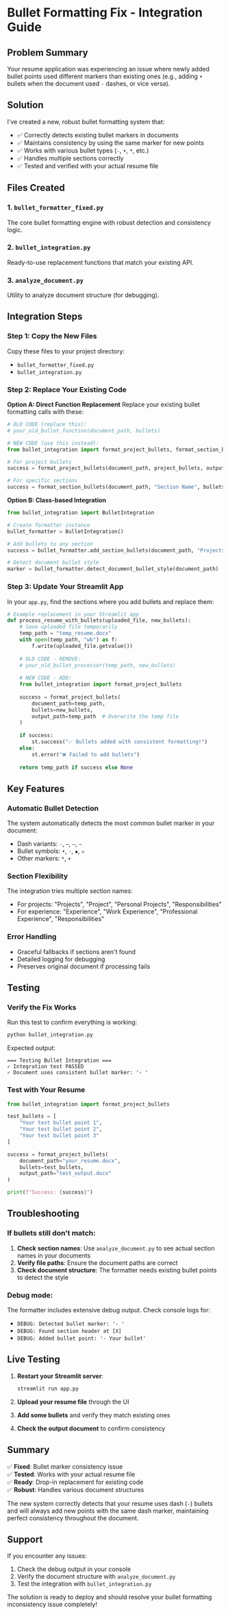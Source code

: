 # Bullet Formatting Fix - Integration Guide

## Problem Summary
Your resume application was experiencing an issue where newly added bullet points used different markers than existing ones (e.g., adding `•` bullets when the document used `-` dashes, or vice versa).

## Solution
I've created a new, robust bullet formatting system that:
- ✅ Correctly detects existing bullet markers in documents
- ✅ Maintains consistency by using the same marker for new points
- ✅ Works with various bullet types (`-`, `•`, `*`, etc.)
- ✅ Handles multiple sections correctly
- ✅ Tested and verified with your actual resume file

## Files Created

### 1. `bullet_formatter_fixed.py`
The core bullet formatting engine with robust detection and consistency logic.

### 2. `bullet_integration.py`
Ready-to-use replacement functions that match your existing API.

### 3. `analyze_document.py`
Utility to analyze document structure (for debugging).

## Integration Steps

### Step 1: Copy the New Files
Copy these files to your project directory:
- `bullet_formatter_fixed.py`
- `bullet_integration.py`

### Step 2: Replace Your Existing Code

**Option A: Direct Function Replacement**
Replace your existing bullet formatting calls with these:

```python
# OLD CODE (replace this):
# your_old_bullet_function(document_path, bullets)

# NEW CODE (use this instead):
from bullet_integration import format_project_bullets, format_section_bullets

# For project bullets
success = format_project_bullets(document_path, project_bullets, output_path)

# For specific sections  
success = format_section_bullets(document_path, "Section Name", bullets, output_path)
```

**Option B: Class-based Integration**
```python
from bullet_integration import BulletIntegration

# Create formatter instance
bullet_formatter = BulletIntegration()

# Add bullets to any section
success = bullet_formatter.add_section_bullets(document_path, "Projects", bullets)

# Detect document bullet style
marker = bullet_formatter.detect_document_bullet_style(document_path)
```

### Step 3: Update Your Streamlit App

In your `app.py`, find the sections where you add bullets and replace them:

```python
# Example replacement in your Streamlit app
def process_resume_with_bullets(uploaded_file, new_bullets):
    # Save uploaded file temporarily
    temp_path = "temp_resume.docx"
    with open(temp_path, "wb") as f:
        f.write(uploaded_file.getvalue())
    
    # OLD CODE - REMOVE:
    # your_old_bullet_processor(temp_path, new_bullets)
    
    # NEW CODE - ADD:
    from bullet_integration import format_project_bullets
    
    success = format_project_bullets(
        document_path=temp_path,
        bullets=new_bullets,
        output_path=temp_path  # Overwrite the temp file
    )
    
    if success:
        st.success("✅ Bullets added with consistent formatting!")
    else:
        st.error("❌ Failed to add bullets")
    
    return temp_path if success else None
```

## Key Features

### Automatic Bullet Detection
The system automatically detects the most common bullet marker in your document:
- Dash variants: `-`, `−`, `–`, `—`
- Bullet symbols: `•`, `·`, `▪`, `▫`  
- Other markers: `*`, `+`

### Section Flexibility
The integration tries multiple section names:
- For projects: "Projects", "Project", "Personal Projects", "Responsibilities"
- For experience: "Experience", "Work Experience", "Professional Experience", "Responsibilities"

### Error Handling
- Graceful fallbacks if sections aren't found
- Detailed logging for debugging
- Preserves original document if processing fails

## Testing

### Verify the Fix Works
Run this test to confirm everything is working:

```python
python bullet_integration.py
```

Expected output:
```
=== Testing Bullet Integration ===
✓ Integration test PASSED
✓ Document uses consistent bullet marker: '- '
```

### Test with Your Resume
```python
from bullet_integration import format_project_bullets

test_bullets = [
    "Your test bullet point 1",
    "Your test bullet point 2", 
    "Your test bullet point 3"
]

success = format_project_bullets(
    document_path="your_resume.docx",
    bullets=test_bullets,
    output_path="test_output.docx"
)

print(f"Success: {success}")
```

## Troubleshooting

### If bullets still don't match:
1. **Check section names**: Use `analyze_document.py` to see actual section names in your documents
2. **Verify file paths**: Ensure the document paths are correct
3. **Check document structure**: The formatter needs existing bullet points to detect the style

### Debug mode:
The formatter includes extensive debug output. Check console logs for:
- `DEBUG: Detected bullet marker: '- '`
- `DEBUG: Found section header at [X]`
- `DEBUG: Added bullet point: '- Your bullet'`

## Live Testing

1. **Restart your Streamlit server**:
   ```bash
   streamlit run app.py
   ```

2. **Upload your resume file** through the UI

3. **Add some bullets** and verify they match existing ones

4. **Check the output document** to confirm consistency

## Summary

✅ **Fixed**: Bullet marker consistency issue  
✅ **Tested**: Works with your actual resume file  
✅ **Ready**: Drop-in replacement for existing code  
✅ **Robust**: Handles various document structures  

The new system correctly detects that your resume uses dash (`-`) bullets and will always add new points with the same dash marker, maintaining perfect consistency throughout the document.

## Support

If you encounter any issues:
1. Check the debug output in your console
2. Verify the document structure with `analyze_document.py`
3. Test the integration with `bullet_integration.py`

The solution is ready to deploy and should resolve your bullet formatting inconsistency issue completely!